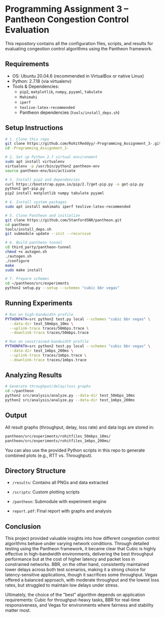 
# Programming Assignment 3 – Pantheon Congestion Control Evaluation

This repository contains all the configuration files, scripts, and results for evaluating congestion control algorithms using the Pantheon framework.

## Requirements

- OS: Ubuntu 20.04.6 (recommended in VirtualBox or native Linux)
- Python: 2.7.18 (via virtualenv)
- Tools & Dependencies:
  - `pip2`, `matplotlib`, `numpy`, `pyyaml`, `tabulate`
  - `Mahimahi`
  - `iperf`
  - `texlive-latex-recommended`
  - Pantheon dependencies (`tools/install_deps.sh`)

## Setup Instructions

```bash
# 1. Clone this repo
git clone https://github.com/RohitReddyy/-Programming_Assignment_3-.git
cd -Programming_Assignment_3-

# 2. Set up Python 2.7 virtual environment
sudo apt install virtualenv
virtualenv -p /usr/bin/python2 pantheon-env
source pantheon-env/bin/activate

# 3. Install pip2 and dependencies
curl https://bootstrap.pypa.io/pip/2.7/get-pip.py -o get-pip.py
python2 get-pip.py
pip2 install matplotlib numpy tabulate pyyaml

# 4. Install system packages
sudo apt install mahimahi iperf texlive-latex-recommended

# 5. Clone Pantheon and initialize
git clone https://github.com/StanfordSNR/pantheon.git
cd pantheon
tools/install_deps.sh
git submodule update --init --recursive

# 6. Build pantheon tunnel
cd third_party/pantheon-tunnel
chmod +x autogen.sh
./autogen.sh
./configure
make
sudo make install

# 7. Prepare schemes
cd ~/pantheon/src/experiments
python2 setup.py --setup --schemes "cubic bbr vegas"
```

## Running Experiments 
```bash
# Run on high-bandwidth profile
PYTHONPATH=src python2 test.py local --schemes "cubic bbr vegas" \
  --data-dir test_50mbps_10ms \
  --uplink-trace traces/50mbps.trace \
  --downlink-trace traces/50mbps.trace

# Run on constrained-bandwidth profile
PYTHONPATH=src python2 test.py local --schemes "cubic bbr vegas" \
  --data-dir test_1mbps_200ms \
  --uplink-trace traces/1mbps.trace \
  --downlink-trace traces/1mbps.trace
```

## Analyzing Results
```bash
# Generate throughput/delay/loss graphs
cd ~/pantheon
python2 src/analysis/analyze.py --data-dir test_50mbps_10ms
python2 src/analysis/analyze.py --data-dir test_1mbps_200ms
```

## Output
All result graphs (throughput, delay, loss rate) and data logs are stored in:
```bash
pantheon/src/experiments/rohitfiles_50mbps_10ms/
pantheon/src/experiments/rohitfiles_1mbps_200ms/
```
You can also use the provided Python scripts in this repo to generate combined plots (e.g., RTT vs. Throughput).

## Directory Structure
-   `/results`: Contains all PNGs and data extracted
    
-   `/scripts`: Custom plotting scripts
    
-   `/pantheon`: Submodule with experiment engine
    
-   `report.pdf`: Final report with graphs and analysis

## Conclusion

This project provided valuable insights into how different congestion control algorithms behave under varying network conditions. Through detailed testing using the Pantheon framework, it became clear that Cubic is highly effective in high-bandwidth environments, delivering the best throughput performance but at the cost of higher latency and packet loss in constrained networks. BBR, on the other hand, consistently maintained lower delays across both test scenarios, making it a strong choice for latency-sensitive applications, though it sacrifices some throughput. Vegas offered a balanced approach, with moderate throughput and the lowest loss rates, but struggled to maintain low delays under stress. 

Ultimately, the choice of the "best" algorithm depends on application requirements: Cubic for throughput-heavy tasks, BBR for real-time responsiveness, and Vegas for environments where fairness and stability matter most.
